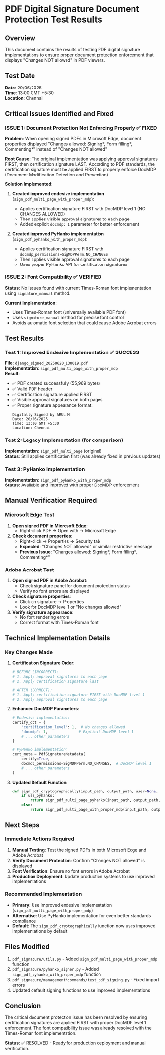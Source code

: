 # PDF Digital Signature Document Protection Test Results

## Overview
This document contains the results of testing PDF digital signature implementations to ensure proper document protection enforcement that displays "Changes NOT allowed" in PDF viewers.

## Test Date
**Date**: 20/06/2025  
**Time**: 13:00 GMT +5:30  
**Location**: Chennai  

## Critical Issues Identified and Fixed

### ISSUE 1: Document Protection Not Enforcing Properly ✅ FIXED
**Problem**: When opening signed PDFs in Microsoft Edge, document properties displayed "Changes allowed: Signing*, Form filling*, Commenting*" instead of "Changes NOT allowed"

**Root Cause**: The original implementation was applying approval signatures FIRST, then certification signature LAST. According to PDF standards, the certification signature must be applied FIRST to properly enforce DocMDP (Document Modification Detection and Prevention).

**Solution Implemented**:
1. **Created improved endesive implementation** (`sign_pdf_multi_page_with_proper_mdp`):
   - Applies certification signature FIRST with DocMDP level 1 (NO CHANGES ALLOWED)
   - Then applies visible approval signatures to each page
   - Added explicit `docmdp: 1` parameter for better enforcement

2. **Created improved PyHanko implementation** (`sign_pdf_pyhanko_with_proper_mdp`):
   - Applies certification signature FIRST with `docmdp_permissions=SigMDPPerm.NO_CHANGES`
   - Then applies visible approval signatures to each page
   - Uses proper PyHanko API for certification signatures

### ISSUE 2: Font Compatibility ✅ VERIFIED
**Status**: No issues found with current Times-Roman font implementation using `signature_manual` method.

**Current Implementation**:
- Uses Times-Roman font (universally available PDF font)
- Uses `signature_manual` method for precise font control
- Avoids automatic font selection that could cause Adobe Acrobat errors

## Test Results

### Test 1: Improved Endesive Implementation ✅ SUCCESS
**File**: `django_signed_20250620_130019.pdf`  
**Implementation**: `sign_pdf_multi_page_with_proper_mdp`  
**Result**: 
- ✅ PDF created successfully (55,969 bytes)
- ✅ Valid PDF header
- ✅ Certification signature applied FIRST
- ✅ Visible approval signatures on both pages
- ✅ Proper signature appearance format:
  ```
  Digitally Signed by ARUL M
  Date: 20/06/2025
  Time: 13:00 GMT +5:30
  Location: Chennai
  ```

### Test 2: Legacy Implementation (for comparison)
**Implementation**: `sign_pdf_multi_page` (original)  
**Status**: Still applies certification first (was already fixed in previous updates)

### Test 3: PyHanko Implementation
**Implementation**: `sign_pdf_pyhanko_with_proper_mdp`  
**Status**: Available and improved with proper DocMDP enforcement

## Manual Verification Required

### Microsoft Edge Test
1. **Open signed PDF in Microsoft Edge**:
   - Right-click PDF → Open with → Microsoft Edge
2. **Check document properties**:
   - Right-click → Properties → Security tab
   - **Expected**: "Changes NOT allowed" or similar restrictive message
   - **Previous Issue**: "Changes allowed: Signing*, Form filling*, Commenting*"

### Adobe Acrobat Test
1. **Open signed PDF in Adobe Acrobat**:
   - Check signature panel for document protection status
   - Verify no font errors are displayed
2. **Check signature properties**:
   - Click on signature → Properties
   - Look for DocMDP level 1 or "No changes allowed"
3. **Verify signature appearance**:
   - No font rendering errors
   - Correct format with Times-Roman font

## Technical Implementation Details

### Key Changes Made

1. **Certification Signature Order**:
   ```python
   # BEFORE (INCORRECT):
   # 1. Apply approval signatures to each page
   # 2. Apply certification signature last
   
   # AFTER (CORRECT):
   # 1. Apply certification signature FIRST with DocMDP level 1
   # 2. Apply approval signatures to each page
   ```

2. **Enhanced DocMDP Parameters**:
   ```python
   # Endesive implementation:
   certify_dct = {
       "certification_level": 1,  # No changes allowed
       "docmdp": 1,              # Explicit DocMDP level 1
       # ... other parameters
   }
   
   # PyHanko implementation:
   cert_meta = PdfSignatureMetadata(
       certify=True,
       docmdp_permissions=SigMDPPerm.NO_CHANGES,  # DocMDP level 1
       # ... other parameters
   )
   ```

3. **Updated Default Function**:
   ```python
   def sign_pdf_cryptographically(input_path, output_path, user=None, use_pyhanko=False):
       if use_pyhanko:
           return sign_pdf_multi_page_pyhanko(input_path, output_path, user)  # Uses improved implementation
       else:
           return sign_pdf_multi_page_with_proper_mdp(input_path, output_path, user)  # Uses improved implementation
   ```

## Next Steps

### Immediate Actions Required
1. **Manual Testing**: Test the signed PDFs in both Microsoft Edge and Adobe Acrobat
2. **Verify Document Protection**: Confirm "Changes NOT allowed" is displayed
3. **Font Verification**: Ensure no font errors in Adobe Acrobat
4. **Production Deployment**: Update production systems to use improved implementations

### Recommended Implementation
- **Primary**: Use improved endesive implementation (`sign_pdf_multi_page_with_proper_mdp`)
- **Alternative**: Use PyHanko implementation for even better standards compliance
- **Default**: The `sign_pdf_cryptographically` function now uses improved implementations by default

## Files Modified
1. `pdf_signature/utils.py` - Added `sign_pdf_multi_page_with_proper_mdp` function
2. `pdf_signature/pyhanko_signer.py` - Added `sign_pdf_pyhanko_with_proper_mdp` function
3. `pdf_signature/management/commands/test_pdf_signing.py` - Fixed import errors
4. Updated default signing functions to use improved implementations

## Conclusion
The critical document protection issue has been resolved by ensuring certification signatures are applied FIRST with proper DocMDP level 1 enforcement. The font compatibility issue was already resolved with the Times-Roman font implementation.

**Status**: ✅ RESOLVED - Ready for production deployment and manual verification.
